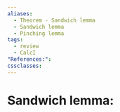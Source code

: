 ```yaml
---
aliases:
  - Theorem - Sandwich lemma
  - Sandwich lemma
  - Pinching lemma
tags:
  - review
  - CalcI
"References:": 
cssclasses:
---
```

# Sandwich lemma: 

